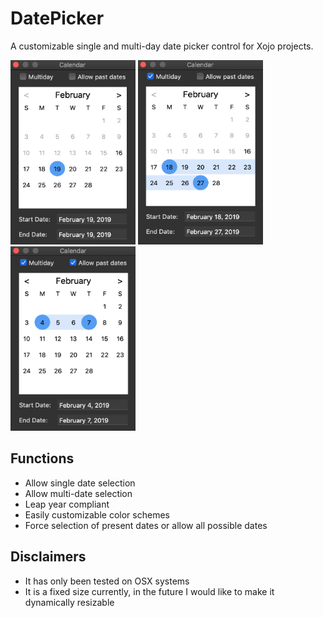# DatePicker
A customizable single and multi-day date picker control for Xojo projects.

<span>
  <img src="/Graphics/singleDayShot.png" alt="drawing" width="200" height="295"/>
</span>
<span>
  <img src="/Graphics/multiDayShot.png" alt="drawing" width="200" height="295"/>
</span>
<span>
  <img src="/Graphics/allDatesScreenShot.png" alt="drawing" width="200" height="295"/>
</span>

## Functions
* Allow single date selection
* Allow multi-date selection
* Leap year compliant
* Easily customizable color schemes
* Force selection of present dates or allow all possible dates
        
## Disclaimers
* It has only been tested on OSX systems
* It is a fixed size currently, in the future I would like to make it dynamically resizable

